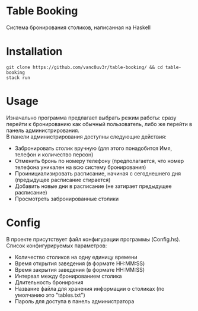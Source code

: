 # Table Booking
Система бронирования столиков, написанная на Haskell

# Installation

```
git clone https://github.com/vanc0uv3r/table-booking/ && cd table-booking
stack run
```

# Usage
Изначально программа предлагает выбрать режим работы: сразу перейти к бронированию как обычный пользователь, либо же перейти в панель администрирования.    
В панели администрирования доступны следующие действия:
- Забронировать столик вручную (для этого понадобится Имя, телефон и количество персон)
- Отменить бронь по номеру телефону (предполагается, что номер телефона уникален на всю систему бронирования)
- Проинициализировать расписание, начиная с сегоднешнего дня (предыдущее расписание стирается)
- Добавить новые дни в расписание (не затирает предыдущее расписание)
- Просмотреть забронированные столики

# Config
В проекте присутствует файл конфигурации программы (Config.hs). Список конфигурируемых параметров:
- Количество столиков на одну единицу времени
- Время открытия заведения (в формате HH:MM:SS)
- Время закрытия заведения (в формате HH:MM:SS)
- Интервал между бронированием столика
- Длительность бронирония
- Название файла для хранения информации о столиках (по умолчанию это "tables.txt")
- Пароль для доступа в панель администратора
